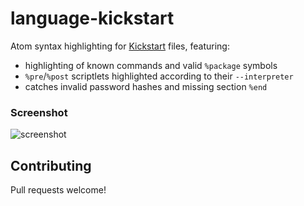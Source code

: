 # language-kickstart

Atom syntax highlighting for [Kickstart] files, featuring:

* highlighting of known commands and valid `%package` symbols
* `%pre`/`%post` scriptlets highlighted according to their `--interpreter`
* catches invalid password hashes and missing section `%end`

### Screenshot

![screenshot](http://wgwoods.github.io/img/language-kickstart.png)

## Contributing

Pull requests welcome!

[Kickstart]: https://github.com/rhinstaller/pykickstart/blob/master/docs/kickstart-docs.rst
